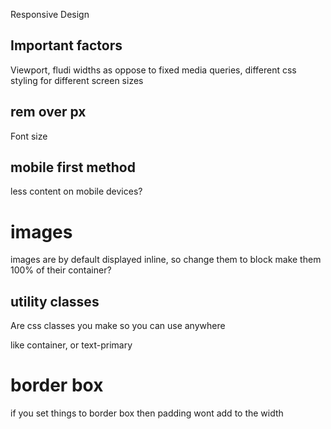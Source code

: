 Responsive Design

## Important factors
Viewport, fludi widths as oppose to fixed
media queries, different css styling for different screen sizes

## rem over px
Font size



## mobile first method  
less content on mobile devices? 


 # images
 images are by default displayed inline, so change them to block
 make them 100% of their container? 

## utility classes
Are css classes you make so you can use anywhere

like container, or text-primary



# border box
if you set things to border box then padding wont add to the width
